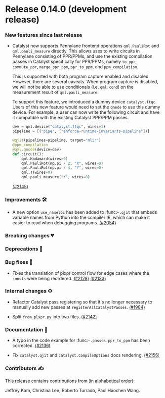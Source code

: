 # Release 0.14.0 (development release)

<h3>New features since last release</h3>

* Catalyst now supports Pennylane frontend operations `qml.PauliRot` and `qml.pauli_measure` 
  directly. This allows uses to write circuits in Pennylane consisting of PPR/PPMs, and 
  use the existing compilation passes in Catalyst specifically for PPR/PPMs, namely `to_ppr`, 
  `commute_ppr`, `merge_ppr_ppm`, `ppr_to_ppm`, and `ppm_compilation`.

  This is supported with both program capture enabled and disabled. However, there are several
  caveats. When program capture is disabled, we will not be able to use conditionals (i.e, 
  `qml.cond`) on the measurement result of `qml.pauli_measure`.

  To support this feature, we introduced a dummy device `catalyst.ftqc`. Users of this new 
  feature would need to set the `qnode` to use this dummy device. For example, a user can 
  now write the following circuit and have it compatible with the existing Catalyst PPR/PPM
  passes.

  ```python
  dev = qml.device("catalyst.ftqc", wires=1)
  pipeline = [("pipe", ["enforce-runtime-invariants-pipeline"])]
  
  @qjit(pipelines=pipeline, target="mlir")
  @ppm_compilation
  @qml.qnode(device=dev)
  def circuit():
      qml.Hadamard(wires=0)
      qml.PauliRot(np.pi / 2, "X", wires=0)
      qml.PauliRot(np.pi / 4, "Y", wires=0)
      qml.T(wires=0)
      qml.pauli_measure("X", wires=0)
  ```
  [(#2145)](https://github.com/PennyLaneAI/catalyst/pull/2145)

<h3>Improvements 🛠</h3>

* A new option ``use_nameloc`` has been added to :func:`~.qjit` that embeds variable names
  from Python into the compiler IR, which can make it easier to read when debugging programs.
  [(#2054)](https://github.com/PennyLaneAI/catalyst/pull/2054)

<h3>Breaking changes 💔</h3>

<h3>Deprecations 👋</h3>

<h3>Bug fixes 🐛</h3>

* Fixes the translation of plxpr control flow for edge cases where the `consts` were being
  reordered.
  [(#2128)](https://github.com/PennyLaneAI/catalyst/pull/2128)
  [(#2133)](https://github.com/PennyLaneAI/catalyst/pull/2133)

<h3>Internal changes ⚙️</h3>

* Refactor Catalyst pass registering so that it's no longer necessary to manually add new
  passes at `registerAllCatalystPasses`.
  [(#1984)](https://github.com/PennyLaneAI/catalyst/pull/1984)

* Split `from_plxpr.py` into two files.
  [(#2142)](https://github.com/PennyLaneAI/catalyst/pull/2142)

<h3>Documentation 📝</h3>

* A typo in the code example for :func:`~.passes.ppr_to_ppm` has been corrected.
  [(#2136)](https://github.com/PennyLaneAI/catalyst/pull/2136)

* Fix `catalyst.qjit` and `catalyst.CompileOptions` docs rendering.
  [(#2156)](https://github.com/PennyLaneAI/catalyst/pull/2156)

<h3>Contributors ✍️</h3>

This release contains contributions from (in alphabetical order):

Jeffrey Kam,
Christina Lee,
Roberto Turrado,
Paul Haochen Wang.
